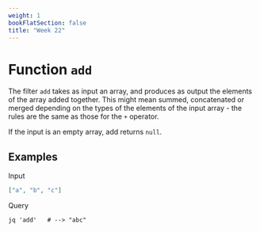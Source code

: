 ```yaml
---
weight: 1
bookFlatSection: false
title: "Week 22"
---
```


# Function `add`
The filter `add` takes as input an array, and produces as output the elements of the array added together.
This might mean summed, concatenated or merged depending on the types of the elements of the input array - the rules are the same as those for the `+` operator.

If the input is an empty array, add returns `null`.

## Examples
Input
```json
["a", "b", "c"]
```
Query
```jq
jq 'add'   # --> "abc" 
```
